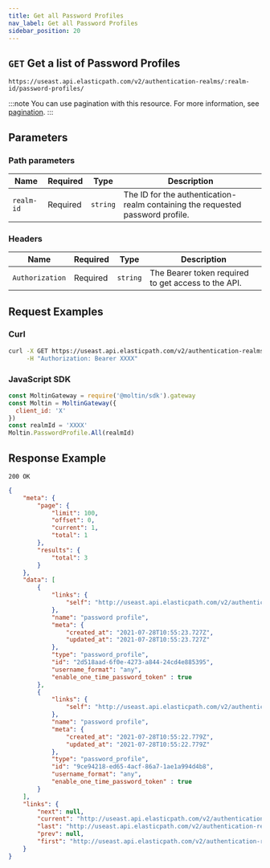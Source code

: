 ```yaml
---
title: Get all Password Profiles
nav_label: Get all Password Profiles
sidebar_position: 20
---
```



## `GET` Get a list of Password Profiles

```http
https://useast.api.elasticpath.com/v2/authentication-realms/:realm-id/password-profiles/
```

:::note
You can use pagination with this resource. For more information, see [pagination](/docs/api-overview/pagination).
:::

## Parameters

### Path parameters

| Name | Required | Type | Description |
| --- | --- | --- | --- |
| `realm-id` | Required | `string` | The ID for the authentication-realm containing the requested password profile. |

### Headers

| Name | Required | Type | Description |
| --- | --- | --- | --- |
| `Authorization` | Required | `string` | The Bearer token required to get access to the API. |

## Request Examples

### Curl

```bash
curl -X GET https://useast.api.elasticpath.com/v2/authentication-realms/:realm-id/password-profiles/ \
     -H "Authorization: Bearer XXXX"
```

### JavaScript SDK

```javascript
const MoltinGateway = require('@moltin/sdk').gateway
const Moltin = MoltinGateway({
  client_id: 'X'
})
const realmId = 'XXXX'
Moltin.PasswordProfile.All(realmId)
```

## Response Example

`200 OK`


```json
{
    "meta": {
        "page": {
            "limit": 100,
            "offset": 0,
            "current": 1,
            "total": 1
        },
        "results": {
            "total": 3
        }
    },
    "data": [
        {
            "links": {
                "self": "http://useast.api.elasticpath.com/v2/authentication-realms/43cf9609-de15-4118-bf0e-66707d29adca/password-profiles/2d518aad-6f0e-4273-a844-24cd4e885395"
            },
            "name": "password profile",
            "meta": {
                "created_at": "2021-07-28T10:55:23.727Z",
                "updated_at": "2021-07-28T10:55:23.727Z"
            },
            "type": "password_profile",
            "id": "2d518aad-6f0e-4273-a844-24cd4e885395",
            "username_format": "any",
            "enable_one_time_password_token" : true
        },
        {
            "links": {
                "self": "http://useast.api.elasticpath.com/v2/authentication-realms/43cf9609-de15-4118-bf0e-66707d29adca/password-profiles/9ce94218-ed65-4acf-86a7-1ae1a994d4b8"
            },
            "name": "password profile",
            "meta": {
                "created_at": "2021-07-28T10:55:22.779Z",
                "updated_at": "2021-07-28T10:55:22.779Z"
            },
            "type": "password_profile",
            "id": "9ce94218-ed65-4acf-86a7-1ae1a994d4b8",
            "username_format": "any",
            "enable_one_time_password_token" : true
        }
    ],
    "links": {
        "next": null,
        "current": "http://useast.api.elasticpath.com/v2/authentication-realms/43cf9609-de15-4118-bf0e-66707d29adca/password-profiles/?page%5Blimit%5D=100&page%5Boffset%5D=0",
        "last": "http://useast.api.elasticpath.com/v2/authentication-realms/43cf9609-de15-4118-bf0e-66707d29adca/password-profiles/?page%5Blimit%5D=100&page%5Boffset%5D=0",
        "prev": null,
        "first": "http://useast.api.elasticpath.com/v2/authentication-realms/43cf9609-de15-4118-bf0e-66707d29adca/password-profiles/?page%5Blimit%5D=100&page%5Boffset%5D=0"
    }
}
```
